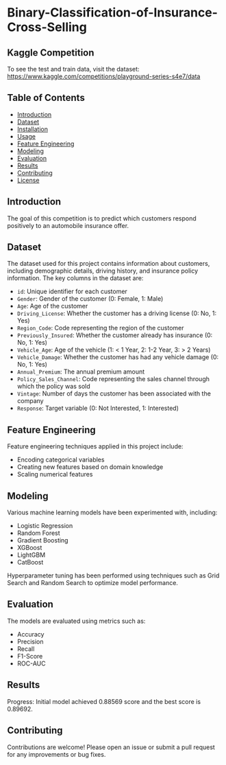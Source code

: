 # Binary-Classification-of-Insurance-Cross-Selling
## Kaggle Competition 
To see the test and train data, visit the dataset:
https://www.kaggle.com/competitions/playground-series-s4e7/data
 
 
## Table of Contents
- [Introduction](#introduction)
- [Dataset](#dataset)
- [Installation](#installation)
- [Usage](#usage)
- [Feature Engineering](#feature-engineering)
- [Modeling](#modeling)
- [Evaluation](#evaluation)
- [Results](#results)
- [Contributing](#contributing)
- [License](#license)

## Introduction
 The goal of this competition is to predict which customers respond positively to an automobile insurance offer.

## Dataset
The dataset used for this project contains information about customers, including demographic details, driving history, and insurance policy information. The key columns in the dataset are:

- `id`: Unique identifier for each customer
- `Gender`: Gender of the customer (0: Female, 1: Male)
- `Age`: Age of the customer
- `Driving_License`: Whether the customer has a driving license (0: No, 1: Yes)
- `Region_Code`: Code representing the region of the customer
- `Previously_Insured`: Whether the customer already has insurance (0: No, 1: Yes)
- `Vehicle_Age`: Age of the vehicle (1: < 1 Year, 2: 1-2 Year, 3: > 2 Years)
- `Vehicle_Damage`: Whether the customer has had any vehicle damage (0: No, 1: Yes)
- `Annual_Premium`: The annual premium amount
- `Policy_Sales_Channel`: Code representing the sales channel through which the policy was sold
- `Vintage`: Number of days the customer has been associated with the company
- `Response`: Target variable (0: Not Interested, 1: Interested)


## Feature Engineering
Feature engineering techniques applied in this project include:

- Encoding categorical variables
- Creating new features based on domain knowledge
- Scaling numerical features

## Modeling
Various machine learning models have been experimented with, including:

- Logistic Regression
- Random Forest
- Gradient Boosting
- XGBoost
- LightGBM
- CatBoost

Hyperparameter tuning has been performed using techniques such as Grid Search and Random Search to optimize model performance.

## Evaluation
The models are evaluated using metrics such as:

- Accuracy
- Precision
- Recall
- F1-Score
- ROC-AUC

## Results
Progress: Initial model achieved 0.88569 score and the best score is 0.89692. 

## Contributing
Contributions are welcome! Please open an issue or submit a pull request for any improvements or bug fixes.
 
 

